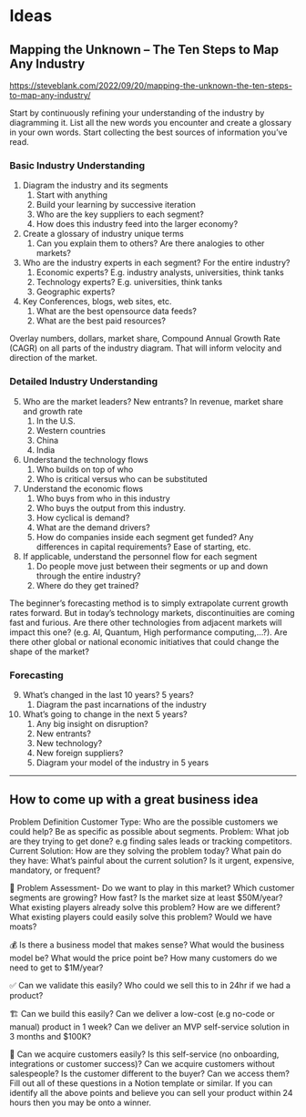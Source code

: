 # Ideas

## Mapping the Unknown – The Ten Steps to Map Any Industry
https://steveblank.com/2022/09/20/mapping-the-unknown-the-ten-steps-to-map-any-industry/

Start by continuously refining your understanding of the industry by diagramming it. List all the new words you encounter and create a glossary in your own words. Start collecting the best sources of information you’ve read.

### Basic Industry Understanding

1. Diagram the industry and its segments
	1. Start with anything
	2. Build your learning by successive iteration
	3. Who are the key suppliers to each segment?
	4. How does this industry feed into the larger economy?
2. Create a glossary of industry unique terms
	1. Can you explain them to others? Are there analogies to other markets?
3. Who are the industry experts in each segment? For the entire industry?
	1. Economic experts? E.g. industry analysts, universities, think tanks
	2. Technology experts? E.g. universities, think tanks
	3. Geographic experts?
4. Key Conferences, blogs, web sites, etc.
	1. What are the best opensource data feeds?
	2. What are the best paid resources?

Overlay numbers, dollars, market share, Compound Annual Growth Rate (CAGR) on all parts of the industry diagram. That will inform velocity and direction of the market.

### Detailed Industry Understanding

5. Who are the market leaders? New entrants? In revenue, market share and growth rate
	1. In the U.S.
	2. Western countries
	3. China
	4. India
6. Understand the technology flows
	1. Who builds on top of who
	2. Who is critical versus who can be substituted
7. Understand the economic flows
	1. Who buys from who in this industry
	2. Who buys the output from this industry.
	3. How cyclical is demand?
	4. What are the demand drivers?
	5. How do companies inside each segment get funded? Any differences in capital requirements? Ease of starting, etc.
8. If applicable, understand the personnel flow for each segment
	1. Do people move just between their segments or up and down through the entire industry?
	2. Where do they get trained?

The beginner’s forecasting method is to simply extrapolate current growth rates forward. But in today’s technology markets, discontinuities are coming fast and furious. Are there other technologies from adjacent markets will impact this one? (e.g. AI, Quantum, High performance computing,…?). Are there other global or national economic initiatives that could change the shape of the market?

### Forecasting

9. What’s changed in the last 10 years? 5 years?
	1. Diagram the past incarnations of the industry
10. What’s going to change in the next 5 years?
	1. Any big insight on disruption?
	2. New entrants?
	3. New technology?
	4. New foreign suppliers?
	5. Diagram your model of the industry in 5 years

---

## How to come up with a great business idea

Problem Definition
Customer Type: Who are the possible customers we could help? Be as specific as possible about segments.
Problem: What job are they trying to get done? e.g finding sales leads or tracking competitors.
Current Solution: How are they solving the problem today?
What pain do they have: What’s painful about the current solution? Is it urgent, expensive, mandatory, or frequent?

🚧 Problem Assessment- Do we want to play in this market?
Which customer segments are growing? How fast?
Is the market size at least $50M/year?
What existing players already solve this problem? How are we different?
What existing players could easily solve this problem? Would we have moats?

💰 Is there a business model that makes sense?
What would the business model be?
What would the price point be?
How many customers do we need to get to $1M/year?

✅ Can we validate this easily?
Who could we sell this to in 24hr if we had a product?

🏗️ Can we build this easily?
Can we deliver a low-cost (e.g no-code or manual) product in 1 week?
Can we deliver an MVP self-service solution in 3 months and $100K?

🤝 Can we acquire customers easily?
Is this self-service (no onboarding, integrations or customer success)?
Can we acquire customers without salespeople?
Is the customer different to the buyer? Can we access them?
Fill out all of these questions in a Notion template or similar. If you can identify all the above points and believe you can sell your product within 24 hours then you may be onto a winner.